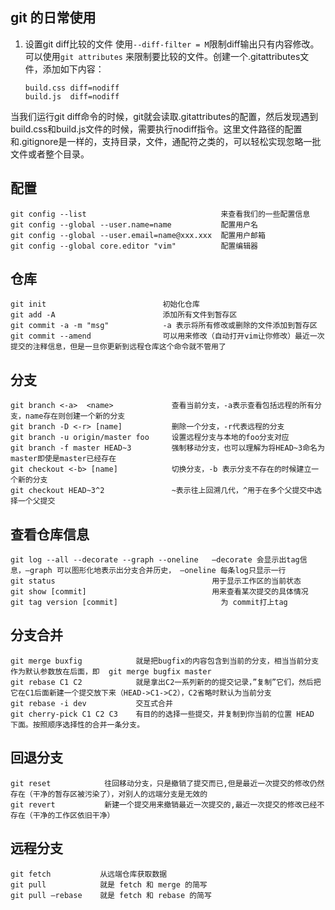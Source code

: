 ## git 的日常使用

1. 设置git diff比较的文件
使用`--diff-filter = M`限制diff输出只有内容修改。
可以使用`git attributes` 来限制要比较的文件。创建一个.gitattributes文件，添加如下内容：
    ```
    build.css diff=nodiff
    build.js  diff=nodiff 
    ```
当我们运行git diff命令的时候，git就会读取.gitattributes的配置，然后发现遇到build.css和build.js文件的时候，需要执行nodiff指令。这里文件路径的配置和.gitignore是一样的，支持目录，文件，通配符之类的，可以轻松实现忽略一批文件或者整个目录。

## 配置

```
git config --list                              来查看我们的一些配置信息
git config --global --user.name=name           配置用户名
git config --global --user.email=name@xxx.xxx  配置用户邮箱
git config --global core.editor "vim"          配置编辑器
```

## 仓库

```
git init                          初始化仓库
git add -A                        添加所有文件到暂存区
git commit -a -m "msg"            -a 表示将所有修改或删除的文件添加到暂存区
git commit --amend                可以用来修改（自动打开vim让你修改）最近一次提交的注释信息，但是一旦你更新到远程仓库这个命令就不管用了
```

## 分支

```
git branch <-a>  <name>             查看当前分支，-a表示查看包括远程的所有分支，name存在则创建一个新的分支
git branch -D <-r> [name]           删除一个分支，-r代表远程的分支
git branch -u origin/master foo     设置远程分支与本地的foo分支对应
git branch -f master HEAD~3         强制移动分支，也可以理解为将HEAD~3命名为master即使是master已经存在
git checkout <-b> [name]            切换分支，-b 表示分支不存在的时候建立一个新的分支
git checkout HEAD~3^2               ~表示往上回溯几代，^用于在多个父提交中选择一个父提交
```

## 查看仓库信息

```
git log --all --decorate --graph --oneline   –decorate 会显示出tag信息，–graph 可以图形化地表示出分支合并历史， –oneline 每条log只显示一行
git status                                   用于显示工作区的当前状态
git show [commit]                            用来查看某次提交的具体情况
git tag version [commit]                       为 commit打上tag
```

## 分支合并

```
git merge buxfig            就是把bugfix的内容包含到当前的分支，相当当前分支作为默认参数放在后面，即  git merge bugfix master
git rebase C1 C2            就是拿出C2一系列新的的提交记录，”复制”它们，然后把它在C1后面新建一个提交放下来（HEAD->C1->C2），C2省略时默认为当前分支
git rebase -i dev           交互式合并
git cherry-pick C1 C2 C3    有目的的选择一些提交，并复制到你当前的位置 HEAD 下面。按照顺序选择性的合并一条分支。
```

## 回退分支

```
git reset            往回移动分支，只是撤销了提交而已,但是最近一次提交的修改仍然存在（干净的暂存区被污染了），对别人的远端分支是无效的
git revert           新建一个提交用来撤销最近一次提交的,最近一次提交的修改已经不存在（干净的工作区依旧干净）
```

## 远程分支

```
git fetch           从远端仓库获取数据
git pull            就是 fetch 和 merge 的简写
git pull –rebase    就是 fetch 和 rebase 的简写
```